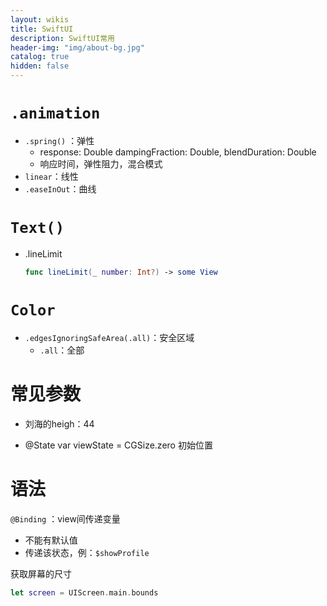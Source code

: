 ```yaml
---
layout: wikis
title: SwiftUI
description: SwiftUI常用
header-img: "img/about-bg.jpg"
catalog: true
hidden: false
---
```




#  `.animation`

- `.spring()` ：弹性
  - response: Double dampingFraction: Double, blendDuration: Double 
  - 响应时间，弹性阻力，混合模式
- `linear`：线性
- `.easeInOut`：曲线



# `Text()`

- .lineLimit

  ```swift
  func lineLimit(_ number: Int?) -> some View
  ```

  

# `Color`

- `.edgesIgnoringSafeArea(.all)`：安全区域
  - `.all`：全部



# 常见参数

- 刘海的heigh：44

-   @State var viewState = CGSize.zero  初始位置



# 语法

`@Binding` ：view间传递变量

- 不能有默认值
- 传递该状态，例：`$showProfile`





获取屏幕的尺寸

~~~swift
let screen = UIScreen.main.bounds
~~~

